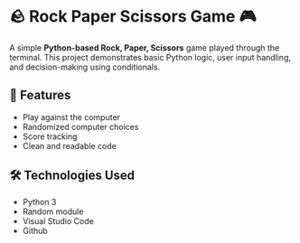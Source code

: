 # 🪨 Rock Paper Scissors Game 🎮

A simple **Python-based Rock, Paper, Scissors** game played through the terminal. This project demonstrates basic Python logic, user input handling, and decision-making using conditionals.

## 🚀 Features
- Play against the computer
- Randomized computer choices
- Score tracking 
- Clean and readable code

## 🛠️ Technologies Used
- Python 3
- Random module
- Visual Studio Code
- Github

